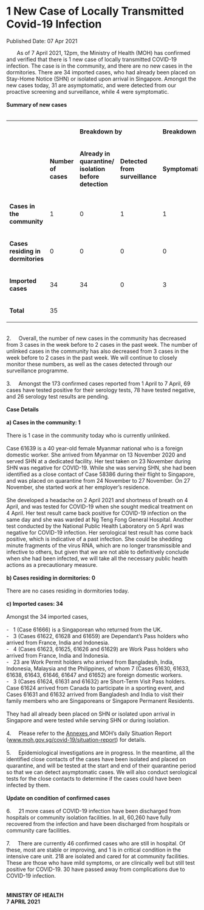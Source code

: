 <html>
    <meta http-equiv="Content-Type" content="text/html; charset=utf-8"/>
    <meta charset="utf-8"/>
    <title>1 New Case of Locally Transmitted  Covid-19 Infection </title>
    <body><h1>1 New Case of Locally Transmitted  Covid-19 Infection </h1>
    <p>Published Date: 07 Apr 2021</p> &nbsp; &nbsp; &nbsp; &nbsp;As of 7 April 2021, 12pm, the Ministry of Health (MOH) has confirmed and verified that there is 1 new case of locally transmitted COVID-19 infection. The case is in the community, and there are no new cases in the dormitories. There are 34 imported cases, who had already been placed on Stay-Home Notice (SHN) or isolated upon arrival in Singapore. Amongst the new cases today, 31 are asymptomatic, and were detected from our proactive screening and surveillance, while 4 were symptomatic.&nbsp;&nbsp;<br><br><strong>Summary of new cases</strong><div><br><div dir="ltr" align="left"><table><colgroup><col width="129"><col width="60"><col width="16"><col width="96"><col width="96"><col width="16"><col width="96"><col width="96"></colgroup><tbody><tr><td><strong><br></strong></td><td><strong><br></strong></td><td colspan="2"><p dir="ltr"><strong>Breakdown by</strong></p></td><td colspan="2"><p dir="ltr"><strong>Breakdown by</strong></p></td></tr><tr><td><strong><br></strong></td><td><p dir="ltr"><strong>Number of cases</strong></p></td><td><p dir="ltr"><strong>Already in quarantine/ isolation before detection</strong></p></td><td><p dir="ltr"><strong>Detected from surveillance</strong></p></td><td><p dir="ltr"><strong>Symptomatic</strong></p></td><td><p dir="ltr"><strong>Asymptomatic</strong></p></td></tr><tr><td><p dir="ltr"><strong>Cases in the community</strong></p></td><td><p dir="ltr">1</p></td><td><p dir="ltr">0</p></td><td><p dir="ltr">1</p></td><td><p dir="ltr">1</p></td><td><p dir="ltr">0</p></td></tr><tr><td><p dir="ltr"><strong>Cases residing in dormitories</strong></p></td><td><p dir="ltr">0</p></td><td><p dir="ltr">0</p></td><td><p dir="ltr">0</p></td><td><p dir="ltr">0</p></td><td><p dir="ltr">0</p></td></tr><tr><td><p dir="ltr"><strong>Imported cases</strong></p></td><td><p dir="ltr">34</p></td><td><p dir="ltr">34</p></td><td><p dir="ltr">0</p></td><td><p dir="ltr">3</p></td><td><p dir="ltr">31</p></td></tr><tr><td><p dir="ltr"><strong>Total</strong></p></td><td><p dir="ltr">35</p></td><td><br></td><td><br></td><td><br></td><td><br></td></tr></tbody></table></div><br>2.&nbsp; &nbsp; &nbsp;Overall, the number of new cases in the community has decreased from 3 cases in the week before to 2 cases in the past week. The number of unlinked cases in the community has also decreased from 3 cases in the week before to 2 cases in the past week. We will continue to closely monitor these numbers, as well as the cases detected through our surveillance programme.<br><br>3.&nbsp; &nbsp; &nbsp;Amongst the 173 confirmed cases reported from 1 April to 7 April, 69 cases have tested positive for their serology tests, 78 have tested negative, and 26 serology test results are pending.<br><br><strong>Case Details<br><br>a) Cases in the community: 1</strong><br><br>There is 1 case in the community today who is currently unlinked.&nbsp;<br><br>Case 61639 is a 40 year-old female Myanmar national who is a foreign domestic worker. She arrived from Myanmar on 13 November 2020 and served SHN at a dedicated facility. Her test taken on 23 November during SHN was negative for COVID-19. While she was serving SHN, she had been identified as a close contact of Case 58386 during their flight to Singapore, and was placed on quarantine from 24 November to 27 November. On 27 November, she started work at her employer’s residence.<br><br>She developed a headache on 2 April 2021 and shortness of breath on 4 April, and was tested for COVID-19 when she sought medical treatment on 4 April. Her test result came back positive for COVID-19 infection on the same day and she was warded at Ng Teng Fong General Hospital. Another test conducted by the National Public Health Laboratory on 5 April was negative for COVID-19 infection. Her serological test result has come back positive, which is indicative of a past infection. She could be shedding minute fragments of the virus RNA, which are no longer transmissible and infective to others, but given that we are not able to definitively conclude when she had been infected, we will take all the necessary public health actions as a precautionary measure.<br><br><strong>b) Cases residing in dormitories: 0</strong><br><br>There are no cases residing in dormitories today.&nbsp;<br><br><strong>c) Imported cases: 34</strong><br><br>Amongst the 34 imported cases,&nbsp;<br><br>-&nbsp; &nbsp;1 (Case 61666) is a Singaporean who returned from the UK.<br>-&nbsp; &nbsp;3 (Cases 61622, 61628 and 61659) are Dependant’s Pass holders who arrived from France, India and Indonesia.<br>-&nbsp; &nbsp;4 (Cases 61623, 61625, 61626 and 61629) are Work Pass holders who arrived from France, India and Indonesia.<br>-&nbsp; &nbsp;23 are Work Permit holders who arrived from Bangladesh, India, Indonesia, Malaysia and the Philippines, of whom 7 (Cases 61630, 61633, 61638, 61643, 61646, 61647 and 61652) are foreign domestic workers.<br>-&nbsp; &nbsp;3 (Cases 61624, 61631 and 61632) are Short-Term Visit Pass holders. Case 61624 arrived from Canada to participate in a sporting event, and Cases 61631 and 61632 arrived from Bangladesh and India to visit their family members who are Singaporeans or Singapore Permanent Residents.&nbsp;<br><br>They had all already been placed on SHN or isolated upon arrival in Singapore and were tested while serving SHN or during isolation.&nbsp;<br><br>4.&nbsp; &nbsp; &nbsp;Please refer to the <a href="/docs/librariesprovider5/default-document-library/annexesfa8b6eace56344529b68735618042dfe.pdf?sfvrsn=6ce82a00_0" title="Annexes ">Annexes </a>and MOH’s daily Situation Report (<a href="https://www.moh.gov.sg/covid-19/situation-report" title="" class="" target="">www.moh.gov.sg/covid-19/situation-report</a>) for details.&nbsp;<br><br>5.&nbsp; &nbsp; &nbsp;Epidemiological investigations are in progress. In the meantime, all the identified close contacts of the cases have been isolated and placed on quarantine, and will be tested at the start and end of their quarantine period so that we can detect asymptomatic cases. We will also conduct serological tests for the close contacts to determine if the cases could have been infected by them.<br><br><strong>Update on condition of confirmed cases</strong><br><br>6.&nbsp; &nbsp; &nbsp;21 more cases of COVID-19 infection have been discharged from hospitals or community isolation facilities. In all, 60,260 have fully recovered from the infection and have been discharged from hospitals or community care facilities.&nbsp;<br><br>7.&nbsp; &nbsp; &nbsp;There are currently 46 confirmed cases who are still in hospital. Of these, most are stable or improving, and 1 is in critical condition in the intensive care unit. 218 are isolated and cared for at community facilities. These are those who have mild symptoms, or are clinically well but still test positive for COVID-19. 30 have passed away from complications due to COVID-19 infection.&nbsp;<br><br><br><strong>MINISTRY OF HEALTH<br>7 APRIL 2021</strong><br>&nbsp;<br><br><br></div></body>
</html>